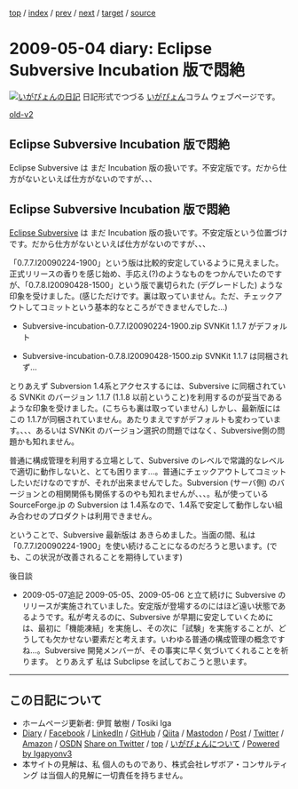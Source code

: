 [top](../index.html) 
 / [index](index.html) 
 / [prev](ig090430.html) 
 / [next](ig090505.html) 
 / [target](https://www.igapyon.jp/igapyon/diary/2009/ig090504.html) 
 / [source](https://github.com/igapyon/diary/blob/master/2009/ig090504.src.md) 

2009-05-04 diary: Eclipse Subversive Incubation 版で悶絶
=====================================================================================================
[![いがぴょんの日記](https://www.igapyon.jp/igapyon/diary/images/iga202308_256.jpg "いがぴょん")](https://www.igapyon.jp/igapyon/diary/memo/memoigapyon.html) 日記形式でつづる [いがぴょん](https://www.igapyon.jp/igapyon/diary/memo/memoigapyon.html)コラム ウェブページです。

[old-v2](ig090504-orig.html)

## Eclipse Subversive Incubation 版で悶絶

Eclipse Subversive は まだ Incubation 版の扱いです。不安定版です。だから仕方がないといえば仕方がないのですが、、、


## Eclipse Subversive Incubation 版で悶絶

[Eclipse Subversive](http://www.eclipse.org/subversive/) は まだ Incubation 版の扱いです。不安定版という位置づけです。だから仕方がないといえば仕方がないのですが、、、

「0.7.7.I20090224-1900」という版は比較的安定しているように見えました。正式リリースの香りを感じ始め、手応え(?)のようなものをつかんでいたのですが、「0.7.8.I20090428-1500」という版で裏切られた
(デグレードした) ような印象を受けました。(感じただけです。裏は取っていません。ただ、チェックアウトしてコミットという基本的なところができませんでした…)

* Subversive-incubation-0.7.7.I20090224-1900.zip
  SVNKit 1.1.7 がデフォルト
  
* Subversive-incubation-0.7.8.I20090428-1500.zip
  SVNKit 1.1.7 は同梱されず…

とりあえず Subversion 1.4系とアクセスするには、Subversive に同梱されている SVNKit のバージョン 1.1.7
(1.1.8 以前ということ)を利用するのが妥当であるような印象を受けました。(こちらも裏は取っていません) しかし、最新版には この 1.1.7が同梱されていません。あたりまえですがデフォルトも変わっています。、、、あるいは SVNKit のバージョン選択の問題ではなく、Subversive側の問題かも知れません。

普通に構成管理を利用する立場として、Subversive のレベルで常識的なレベルで適切に動作しないと、とても困ります…。普通にチェックアウトしてコミットしたいだけなのですが、それが出来ませんでした。Subversion (サーバ側) のバージョンとの相関関係も関係するのやも知れませんが、、、。私が使っている SourceForge.jp の Subversion は 1.4系なので、1.4系で安定して動作しない組み合わせのプロダクトは利用できません。

ということで、Subversive 最新版は あきらめました。当面の間、私は「0.7.7.I20090224-1900」を使い続けることになるのだろうと思います。(でも、この状況が改善されることを期待しています)

後日談

* 2009-05-07追記 2009-05-05、2009-05-06 と立て続けに Subversive のリリースが実施されていました。安定版が登場するのにはほど遠い状態であるようです。私が考えるのに、Subversive
  が早期に安定していくためには、最初に「機能凍結」を実施し、その次に「試験」を実施することが、どうしても欠かせない要素だと考えます。いわゆる普通の構成管理の概念ですね…。Subversive
  開発メンバーが、その事実に早く気づいてくれることを祈ります。
  とりあえず 私は Subclipse を試しておこうと思います。


----------------------------------------------------------------------------------------------------

## この日記について

* ホームページ更新者: 伊賀 敏樹 / Tosiki Iga
* [Diary](https://www.igapyon.jp/igapyon/diary/) / [Facebook](https://www.facebook.com/igapyon) / [LinkedIn](https://www.linkedin.com/in/toshikiiga) / [GitHub](https://github.com/igapyon) / [Qiita](https://qiita.com/igapyon) / [Mastodon](https://social.vivaldi.net/@igapyon) / [Post](https://post.news/igapyon) / [Twitter](https://twitter.com/ToshikiIga) / [Amazon](https://www.amazon.co.jp/%E4%BC%8A%E8%B3%80-%E6%95%8F%E6%A8%B9/e/B004LTQWCQ) / [OSDN](https://ja.osdn.net/users/iga/)
[Share on Twitter](https://twitter.com/intent/tweet?hashtags=igapyon%2Cdiary%2C%E3%81%84%E3%81%8C%E3%81%B4%E3%82%87%E3%82%93&text=Eclipse+Subversive+Incubation+%E7%89%88%E3%81%A7%E6%82%B6%E7%B5%B6&url=https%3A%2F%2Fwww.igapyon.jp%2Figapyon%2Fdiary%2F2009%2Fig090504.html) / [top](../index.html) / [いがぴょんについて](https://www.igapyon.jp/igapyon/diary/memo/memoigapyon.html) / [Powered by Igapyonv3](https://github.com/igapyon/igapyonv3)
* 本サイトの見解は、私 個人のものであり、株式会社レザボア・コンサルティング は当個人的見解に一切責任を持ちません。 
